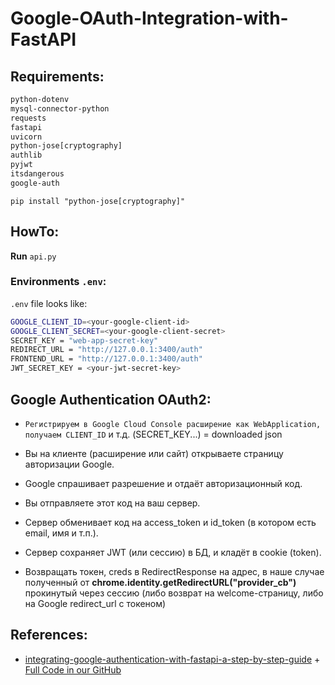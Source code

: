 # Google-OAuth-Integration-with-FastAPI

## Requirements:

```bash
python-dotenv
mysql-connector-python
requests
fastapi
uvicorn
python-jose[cryptography]
authlib
pyjwt
itsdangerous
google-auth
```
`pip install "python-jose[cryptography]"`


## HowTo:

**Run** `api.py`


### Environments `.env`:

`.env` file looks like:
```bash
GOOGLE_CLIENT_ID=<your-google-client-id>
GOOGLE_CLIENT_SECRET=<your-google-client-secret>
SECRET_KEY = "web-app-secret-key"
REDIRECT_URL = "http://127.0.0.1:3400/auth"
FRONTEND_URL = "http://127.0.0.1:3400/auth"
JWT_SECRET_KEY = <your-jwt-secret-key>
```


## Google Authentication OAuth2:

* `Регистрируем в Google Cloud Console расширение как WebApplication, получаем CLIENT_ID` и т.д. (SECRET_KEY...) = downloaded json

* Вы на клиенте (расширение или сайт) открываете страницу авторизации Google.

* Google спрашивает разрешение и отдаёт авторизационный код.

* Вы отправляете этот код на ваш сервер.

* Сервер обменивает код на access_token и id_token (в котором есть email, имя и т.п.).

* Сервер сохраняет JWT (или сессию) в БД, и кладёт в cookie (token).

* Возвращать токен, creds в RedirectResponse на адрес, в наше случае полученный от **chrome.identity.getRedirectURL("provider_cb")** прокинутый через сессию (либо возврат на welcome-страницу, либо на Google redirect_url с токеном)


## References:

* [integrating-google-authentication-with-fastapi-a-step-by-step-guide](https://blog.futuresmart.ai/integrating-google-authentication-with-fastapi-a-step-by-step-guide) + [Full Code in our GitHub](https://github.com/PradipNichite/FutureSmart-AI-Blog/tree/main/Google%20OAuth%20Integration%20with%20FastAPI)

